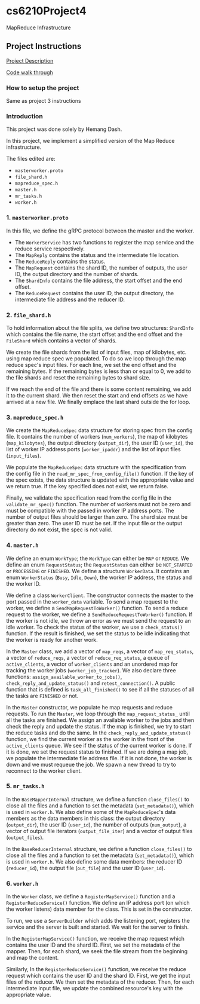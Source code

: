 # cs6210Project4
MapReduce Infrastructure

## Project Instructions

[Project Description](description.md)

[Code walk through](structure.md)

### How to setup the project  
Same as project 3 instructions

### Introduction
This project was done solely by Hemang Dash.

In this project, we implement a simplified version of the Map Reduce infrastructure.

The files edited are:
- `masterworker.proto`
- `file_shard.h`
- `mapreduce_spec.h`
- `master.h`
- `mr_tasks.h`
- `worker.h`


### 1. `masterworker.proto`
In this file, we define the gRPC protocol between the master and the worker.
- The `WorkerService` has two functions to register the map service and the reduce service respectively.
- The `MapReply` contains the status and the intermediate file location.
- The `ReduceReply` contains the status.
- The `MapRequest` contains the shard ID, the number of outputs, the user ID, the output directory and the number of shards.
- The `ShardInfo` contains the file address, the start offset and the end offset.
- The `ReduceRequest` contains the user ID, the output directory, the intermediate file address and the reducer ID.


### 2. `file_shard.h`
To hold information about the file splits, we define two structures: `ShardInfo` which contains the file name, the start offset and the end offset and the `FileShard` which contains a vector of shards.

We create the file shards from the list of input files, map of kilobytes, etc. using map reduce spec we populated. To do so we loop through the map reduce spec's input files. For each line, we set the end offset and the remaining bytes. If the remaining bytes is less than or equal to 0, we add to the file shards and reset the remaining bytes to shard size.

If we reach the end of the file and there is some content remaining, we add it to the current shard. We then reset the start and end offsets as we have arrived at a new file. We finally emplace the last shard outside the for loop.


### 3. `mapreduce_spec.h`
We create the `MapReduceSpec` data structure for storing spec from the config file. It contains the number of workers (`num_workers`), the map of kilobytes (`map_kilobytes`), the output directory (`output_dir`), the user ID (`user_id`), the list of worker IP address ports (`worker_ipaddr`) and the list of input files (`input_files`).

We populate the `MapReduceSpec` data structure with the specification from the config file in the `read_mr_spec_from_config_file()` function. If the key of the spec exists, the data structure is updated with the appropriate value and we return true. If the key specified does not exist, we return false.

Finally, we validate the specification read from the config file in the `validate_mr_spec()` function. The number of workers must not be zero and must be compatible with the passed in worker IP address ports. The number of output files should be larger than zero. The shard size must be greater than zero. The user ID must be set. If the input file or the output directory do not exist, the spec is not valid.


### 4. `master.h`
We define an enum `WorkType`; the `WorkType` can either be `MAP` or `REDUCE`. We define an enum `RequestStatus`; the `RequestStatus` can either be `NOT_STARTED` or `PROCESSING` or `FINISHED`. We define a structure `WorkerData`. It contains an enum `WorkerStatus` (`Busy`, `Idle`, `Down`), the worker IP address, the status and the worker ID.

We define a class `WorkerClient`. The constructor connects the master to the port passed in the `worker_data` variable. To send a map request to the worker, we define a `SendMapRequestToWorker()` function. To send a reduce request to the worker, we define a `SendReduceRequestToWorker()` function. If the worker is not idle, we throw an error as we must send the request to an idle worker. To check the status of the worker, we use a `check_status()` function. If the result is finished, we set the status to be idle indicating that the worker is ready for another work.

In the `Master` class, we add a vector of `map_reqs`, a vector of `map_req_status`, a vector of `reduce_reqs`, a vector of `reduce_req_status`, a queue of `active_clients`, a vector of `worker_clients` and an unordered map for tracking the worker jobs (`worker_job_tracker`). We also declare three functions: `assign_available_worker_to_jobs()`, `check_reply_and_update_status()` and `retest_connection()`. A public function that is defined is `task_all_finished()` to see if all the statuses of all the tasks are `FINISHED` or not.

In the `Master` constructor, we populate he map requests and reduce requests. To run the `Master`, we loop through the `map_request_status_` until all the tasks are finished. We assign an available worker to the jobs and then check the reply and update the status. If the map is finished, we try to start the reduce tasks and do the same. In the `check_reply_and_update_status()` function, we find the current worker as the worker in the front of the `active_clients` queue. We see if the status of the current worker is done. If it is done, we set the request status to finished. If we are doing a map job, we populate the intermediate file address file. If it is not done, the worker is down and we must requeue the job. We spawn a new thread to try to reconnect to the worker client.


### 5. `mr_tasks.h`
In the `BaseMapperInternal` structure, we define a function `close_files()` to close all the files and a function to set the metadata (`set_metadata()`), which is used in `worker.h`. We also define some of the `MapReduceSpec`'s data members as the data members in this class: the output directory (`output_dir`), the user ID (`user_id`), the number of outputs (`num_output`), a vector of output file iterators (`output_file_iter`) and a vector of output files (`output_files`).

In the `BaseReducerInternal` structure, we define a function `close_files()` to close all the files and a function to set the metadata (`set_metadata()`), which is used in `worker.h`. We also define some data members: the reducer ID (`reducer_id`), the output file (`out_file`) and the user ID (`user_id`).


### 6. `worker.h`
In the `Worker` class, we define a `RegisterMapService()` function and a `RegisterReduceService()` function. We define an IP address port (on which the worker listens) data member for the class. This is set in the constructor.

To run, we use a `ServerBuilder` which adds the listening port, registers the service and the server is built and started. We wait for the server to finish.

In the `RegisterMapService()` function, we receive the map request which contains the user ID and the shard ID. First, we set the metadata of the mapper. Then, for each shard, we seek the file stream from the beginning and map the content.

Similarly, In the `RegisterReduceService()` function, we receive the reduce request which contains the user ID and the shard ID. First, we get the input files of the reducer. We then set the metadata of the reducer. Then, for each intermediate input file, we update the combined resource's key with the appropriate value.